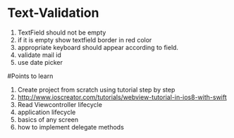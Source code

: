 
# Text-Validation
1. TextField should not be empty
2. if it is empty show textfield border in red color
3. appropriate keyboard should appear according to field.
4. validate mail id
5. use date picker

#Points to learn
1. Create project from scratch using tutorial step by step
2. http://www.ioscreator.com/tutorials/webview-tutorial-in-ios8-with-swift
3. Read Viewcontroller lifecycle
4. application lifecycle
5. basics of any screen
6. how to implement delegate methods
